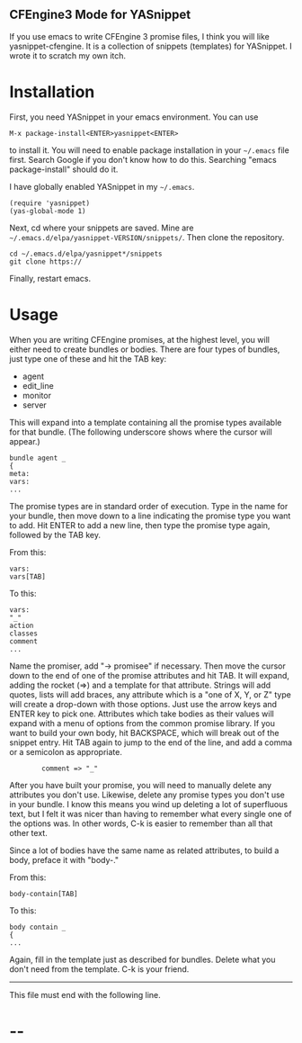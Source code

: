 CFEngine3 Mode for YASnippet
----------------------------

If you use emacs to write CFEngine 3 promise files, I think you will
like yasnippet-cfengine.  It is a collection of snippets (templates)
for YASnippet.  I wrote it to scratch my own itch.

Installation
============

First, you need YASnippet in your emacs environment.  You can use

```
M-x package-install<ENTER>yasnippet<ENTER>
```

to install it.  You will need to enable package installation in your
`~/.emacs` file first.  Search Google if you don't know how to do
this.  Searching "emacs package-install" should do it.

I have globally enabled YASnippet in my `~/.emacs`.

```
(require 'yasnippet)
(yas-global-mode 1)
```

Next, cd where your snippets are saved.  Mine are
`~/.emacs.d/elpa/yasnippet-VERSION/snippets/`.  Then clone the
repository.

```
cd ~/.emacs.d/elpa/yasnippet*/snippets
git clone https://
```

Finally, restart emacs.

Usage
=====

When you are writing CFEngine promises, at the highest level, you will
either need to create bundles or bodies.  There are four types of
bundles, just type one of these and hit the TAB key:

- agent
- edit_line
- monitor
- server

This will expand into a template containing all the promise types
available for that bundle.  (The following underscore shows where the
cursor will appear.)

```
bundle agent _
{
meta:
vars:
...
```

The promise types are in standard order of execution.  Type in the
name for your bundle, then move down to a line indicating the promise
type you want to add.  Hit ENTER to add a new line, then type the
promise type again, followed by the TAB key.

From this:

```
vars:
vars[TAB]
```

To this:

```
vars:
"_"
action
classes
comment
...
```

Name the promiser, add "-> promisee" if necessary.  Then move the
cursor down to the end of one of the promise attributes and hit TAB.
It will expand, adding the rocket (=>) and a template for that
attribute.  Strings will add quotes, lists will add braces, any
attribute which is a "one of X, Y, or Z" type will create a drop-down
with those options.  Just use the arrow keys and ENTER key to pick
one.  Attributes which take bodies as their values will expand with a
menu of options from the common promise library.  If you want to build
your own body, hit BACKSPACE, which will break out of the snippet
entry.  Hit TAB again to jump to the end of the line, and add a comma
or a semicolon as appropriate.

```
        comment => "_"
```

After you have built your promise, you will need to manually delete
any attributes you don't use.  Likewise, delete any promise types you
don't use in your bundle.  I know this means you wind up deleting a
lot of superfluous text, but I felt it was nicer than having to
remember what every single one of the options was.  In other words,
C-k is easier to remember than all that other text.

Since a lot of bodies have the same name as related attributes, to
build a body, preface it with "body-."

From this:

```
body-contain[TAB]
```

To this:

```
body contain _
{
...
```

Again, fill in the template just as described for bundles.  Delete
what you don't need from the template.  C-k is your friend.

----

This file must end with the following line.
# --